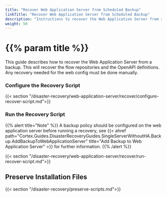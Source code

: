 ```yaml
---
title: "Recover Web Application Server from Scheduled Backup"
linkTitle: "Recover Web Application Server from Scheduled Backup"
description: "Instructions to recover the Web Application Server from scheduled backups."
weight: 50
---
```


# {{% param title %}}

This guide describes how to recover the Web Application Server from a backup. This will recover the flow repositories and the OpenAPI definitions. Any recovery needed for the web config must be done manually.

### Configure the Recovery Script

{{< section "/disaster-recovery/web-application-server/recover/configure-recover-script.md">}}

### Run the Recovery Script

{{% alert title="Note" %}}
A backup policy should be configured on the web application server before running a recovery, see {{< ahref path="Cortex.Guides.DisasterRecoveryGuides.SingleServerWithoutHA.Backup.AddBackupToWebApplicationServer" title="Add Backup to Web Application Server" >}} for further information.
{{% /alert %}}

{{< section "/disaster-recovery/web-application-server/recover/run-recover-script.md">}}

## Preserve Installation Files

{{< section "/disaster-recovery/preserve-scripts.md">}}